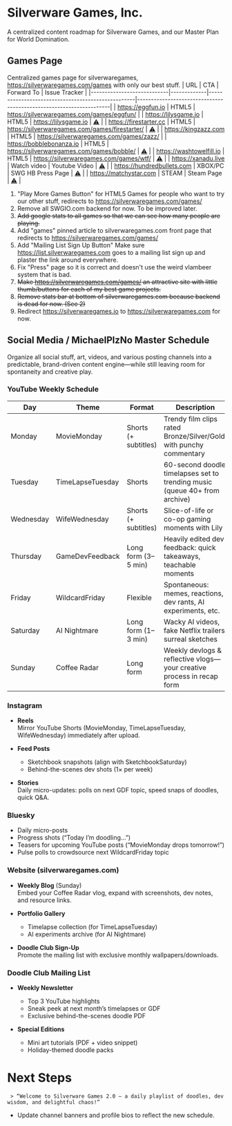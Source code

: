 # Silverware Games, Inc.

A centralized content roadmap for Silverware Games, and our Master Plan for World Domination.

## Games Page

Centralized games page for silverwaregames, https://silverwaregames.com/games with only our best stuff.
| URL                        | CTA         | Forward To                                        | Issue Tracker                                                      |
|----------------------------|-------------|---------------------------------------------------|--------------------------------------------------------------------|
| https://eggfun.io          | HTML5       | https://silverwaregames.com/games/eggfun/         |
| https://lilysgame.io       | HTML5       | https://lilysgame.io                              | [⚠️](https://github.com/Silverware-Games/lilys-game-issues)        |
| https://firestarter.cc     | HTML5       | https://silverwaregames.com/games/firestarter/    | [⚠️](https://github.com/Silverware-Games/firestarter-issues)       |
| https://kingzazz.com       | HTML5       | https://silverwaregames.com/games/zazz/           |
| https://bobblebonanza.io   | HTML5       | https://silverwaregames.com/games/bobble/         | [⚠️](https://github.com/Silverware-Games/bobble-bonanza-issues)    |
| https://washtowelfill.io   | HTML5       | https://silverwaregames.com/games/wtf/            | [⚠️](https://github.com/Silverware-Games/war-tainted-falls-issues) |
| https://xanadu.live        | Watch video | Youtube Video                                     | [⚠️](https://github.com/Silverware-Games/xanadu-issues)            |
| https://hundredbullets.com | XBOX/PC     | SWG HB Press Page                                 | [⚠️](https://github.com/Silverware-Games/Hundred-Bullets-Issues)   |
| https://matchystar.com     | STEAM       | Steam Page                                        | [⚠️](https://github.com/Silverware-Games/matchy-star-issues)       |


1) "Play More Games Button" for HTML5 Games for people who want to try our other stuff, redirects to https://silverwaregames.com/games/
2) Remove all SWGIO.com backend for now. To be improved later.
3) ~~Add google stats to all games so that we can see how many people are playing.~~
4) Add "games" pinned article to silverwaregames.com front page that redirects to https://silverwaregames.com/games/
5) Add "Mailing List Sign Up Button" Make sure https://list.silverwaregames.com goes to a mailing list sign up and plaster the link around everywhere.
6) Fix "Press" page so it is correct and doesn't use the weird vlambeer system that is bad.
7) ~~Make https://silverwaregames.com/games/ an attractive site with little thumb/buttons for each of my best game projects.~~
8) ~~Remove stats bar at bottom of silverwaregames.com because backend is dead for now. (See 2)~~
9) Redirect https://silverwaregames.io to https://silverwaregames.com for now.

## Social Media / MichaelPlzNo Master Schedule

Organize all social stuff, art, videos, and various posting channels into a predictable, brand-driven content engine—while still leaving room for spontaneity and creative play.

### YouTube Weekly Schedule

| Day       | Theme              | Format               | Description                                                                 |
|-----------|--------------------|----------------------|-----------------------------------------------------------------------------|
| Monday    | MovieMonday        | Shorts (+ subtitles) | Trendy film clips rated Bronze/Silver/Gold, with punchy commentary          |
| Tuesday   | TimeLapseTuesday   | Shorts               | 60-second doodle timelapses set to trending music (queue 40+ from archive)  |
| Wednesday | WifeWednesday      | Shorts (+ subtitles) | Slice-of-life or co-op gaming moments with Lily                             |
| Thursday  | GameDevFeedback    | Long form (3–5 min)  | Heavily edited dev feedback: quick takeaways, teachable moments             |
| Friday    | WildcardFriday     | Flexible             | Spontaneous: memes, reactions, dev rants, AI experiments, etc.              |
| Saturday  | AI Nightmare       | Long form (1–3 min)  | Wacky AI videos, fake Netflix trailers, surreal sketches                    |
| Sunday    | Coffee Radar       | Long form            | Weekly devlogs & reflective vlogs—your creative process in recap form       |

### Instagram

- **Reels**  
  Mirror YouTube Shorts (MovieMonday, TimeLapseTuesday, WifeWednesday) immediately after upload.

- **Feed Posts**  
  - Sketchbook snapshots (align with SketchbookSaturday)  
  - Behind-the-scenes dev shots (1× per week)

- **Stories**  
  Daily micro-updates: polls on next GDF topic, speed snaps of doodles, quick Q&A.

### Bluesky

- Daily micro-posts  
- Progress shots (“Today I’m doodling…”)
- Teasers for upcoming YouTube posts (“MovieMonday drops tomorrow!”)
- Pulse polls to crowdsource next WildcardFriday topic

### Website (silverwaregames.com)

- **Weekly Blog** (Sunday)  
  Embed your Coffee Radar vlog, expand with screenshots, dev notes, and resource links.

- **Portfolio Gallery**  
  - Timelapse collection (for TimeLapseTuesday)  
  - AI experiments archive (for AI Nightmare)

- **Doodle Club Sign-Up**  
  Promote the mailing list with exclusive monthly wallpapers/downloads.

### Doodle Club Mailing List

- **Weekly Newsletter**  
  - Top 3 YouTube highlights  
  - Sneak peek at next month’s timelapses or GDF  
  - Exclusive behind-the-scenes doodle PDF

- **Special Editions**  
  - Mini art tutorials (PDF + video snippet)  
  - Holiday-themed doodle packs

# Next Steps

 
     > “Welcome to Silverware Games 2.0 – a daily playlist of doodles, dev wisdom, and delightful chaos!”  
   - Update channel banners and profile bios to reflect the new schedule.
